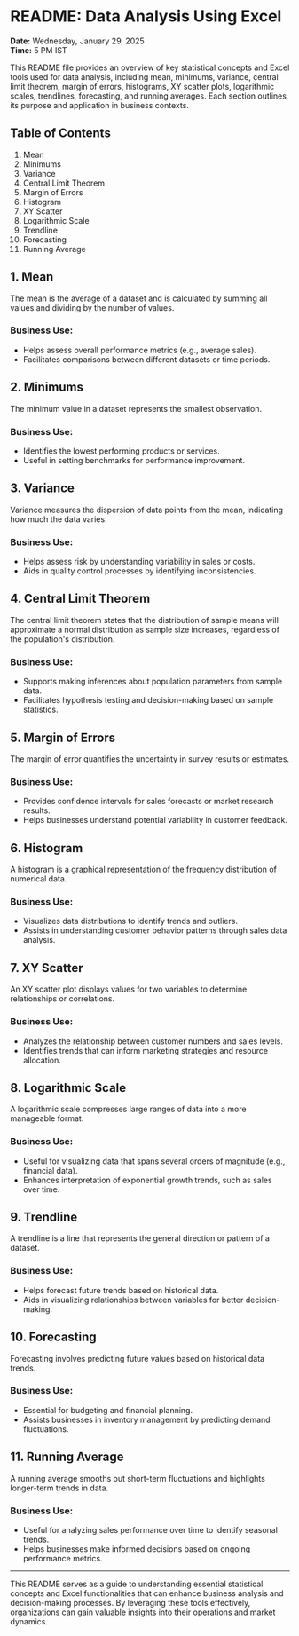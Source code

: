 # README: Data Analysis Using Excel

**Date:** Wednesday, January 29, 2025  
**Time:** 5 PM IST

This README file provides an overview of key statistical concepts and Excel tools used for data analysis, including mean, minimums, variance, central limit theorem, margin of errors, histograms, XY scatter plots, logarithmic scales, trendlines, forecasting, and running averages. Each section outlines its purpose and application in business contexts.

## Table of Contents
1. Mean
2. Minimums
3. Variance
4. Central Limit Theorem
5. Margin of Errors
6. Histogram
7. XY Scatter
8. Logarithmic Scale
9. Trendline
10. Forecasting
11. Running Average

## 1. Mean
The mean is the average of a dataset and is calculated by summing all values and dividing by the number of values.

### Business Use:
- Helps assess overall performance metrics (e.g., average sales).
- Facilitates comparisons between different datasets or time periods.

## 2. Minimums
The minimum value in a dataset represents the smallest observation.

### Business Use:
- Identifies the lowest performing products or services.
- Useful in setting benchmarks for performance improvement.

## 3. Variance
Variance measures the dispersion of data points from the mean, indicating how much the data varies.

### Business Use:
- Helps assess risk by understanding variability in sales or costs.
- Aids in quality control processes by identifying inconsistencies.

## 4. Central Limit Theorem
The central limit theorem states that the distribution of sample means will approximate a normal distribution as sample size increases, regardless of the population's distribution.

### Business Use:
- Supports making inferences about population parameters from sample data.
- Facilitates hypothesis testing and decision-making based on sample statistics.

## 5. Margin of Errors
The margin of error quantifies the uncertainty in survey results or estimates.

### Business Use:
- Provides confidence intervals for sales forecasts or market research results.
- Helps businesses understand potential variability in customer feedback.

## 6. Histogram
A histogram is a graphical representation of the frequency distribution of numerical data.

### Business Use:
- Visualizes data distributions to identify trends and outliers.
- Assists in understanding customer behavior patterns through sales data analysis.

## 7. XY Scatter
An XY scatter plot displays values for two variables to determine relationships or correlations.

### Business Use:
- Analyzes the relationship between customer numbers and sales levels.
- Identifies trends that can inform marketing strategies and resource allocation.

## 8. Logarithmic Scale
A logarithmic scale compresses large ranges of data into a more manageable format.

### Business Use:
- Useful for visualizing data that spans several orders of magnitude (e.g., financial data).
- Enhances interpretation of exponential growth trends, such as sales over time.

## 9. Trendline
A trendline is a line that represents the general direction or pattern of a dataset.

### Business Use:
- Helps forecast future trends based on historical data.
- Aids in visualizing relationships between variables for better decision-making.

## 10. Forecasting
Forecasting involves predicting future values based on historical data trends.

### Business Use:
- Essential for budgeting and financial planning.
- Assists businesses in inventory management by predicting demand fluctuations.

## 11. Running Average
A running average smooths out short-term fluctuations and highlights longer-term trends in data.

### Business Use:
- Useful for analyzing sales performance over time to identify seasonal trends.
- Helps businesses make informed decisions based on ongoing performance metrics.

---

This README serves as a guide to understanding essential statistical concepts and Excel functionalities that can enhance business analysis and decision-making processes. By leveraging these tools effectively, organizations can gain valuable insights into their operations and market dynamics.
